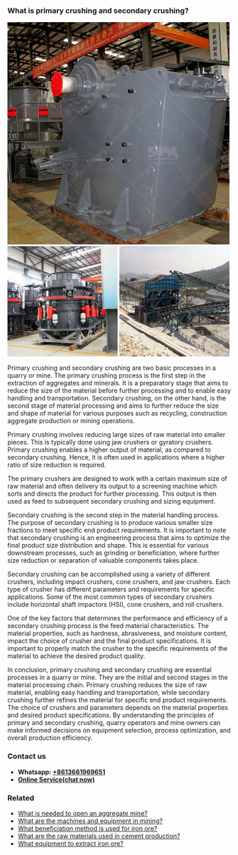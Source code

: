 <h3>What is primary crushing and secondary crushing?</h3><img src='1701742706.jpg' alt=''><p>Primary crushing and secondary crushing are two basic processes in a quarry or mine. The primary crushing process is the first step in the extraction of aggregates and minerals. It is a preparatory stage that aims to reduce the size of the material before further processing and to enable easy handling and transportation. Secondary crushing, on the other hand, is the second stage of material processing and aims to further reduce the size and shape of material for various purposes such as recycling, construction aggregate production or mining operations.</p><p>Primary crushing involves reducing large sizes of raw material into smaller pieces. This is typically done using jaw crushers or gyratory crushers. Primary crushing enables a higher output of material, as compared to secondary crushing. Hence, it is often used in applications where a higher ratio of size reduction is required.</p><p>The primary crushers are designed to work with a certain maximum size of raw material and often delivery its output to a screening machine which sorts and directs the product for further processing. This output is then used as feed to subsequent secondary crushing and sizing equipment.</p><p>Secondary crushing is the second step in the material handling process. The purpose of secondary crushing is to produce various smaller size fractions to meet specific end product requirements. It is important to note that secondary crushing is an engineering process that aims to optimize the final product size distribution and shape. This is essential for various downstream processes, such as grinding or beneficiation, where further size reduction or separation of valuable components takes place.</p><p>Secondary crushing can be accomplished using a variety of different crushers, including impact crushers, cone crushers, and jaw crushers. Each type of crusher has different parameters and requirements for specific applications. Some of the most common types of secondary crushers include horizontal shaft impactors (HSI), cone crushers, and roll crushers.</p><p>One of the key factors that determines the performance and efficiency of a secondary crushing process is the feed material characteristics. The material properties, such as hardness, abrasiveness, and moisture content, impact the choice of crusher and the final product specifications. It is important to properly match the crusher to the specific requirements of the material to achieve the desired product quality.</p><p>In conclusion, primary crushing and secondary crushing are essential processes in a quarry or mine. They are the initial and second stages in the material processing chain. Primary crushing reduces the size of raw material, enabling easy handling and transportation, while secondary crushing further refines the material for specific end product requirements. The choice of crushers and parameters depends on the material properties and desired product specifications. By understanding the principles of primary and secondary crushing, quarry operators and mine owners can make informed decisions on equipment selection, process optimization, and overall production efficiency.</p><h3>Contact us</h3><ul><li><strong>Whatsapp:&nbsp;<a href="https://wa.me/8613661969651">+8613661969651</a></strong></li><li><a href="https://swt.shibang-china.com/?git&amp;zhl&amp;What is primary crushing and secondary crushing"><strong>Online Service(chat now)</strong></a></li></ul><h3>Related</h3><ul><li><a href='What is needed to open an aggregate mine.md'>What is needed to open an aggregate mine?</a></li><li><a href='What are the machines and equipment in mining.md'>What are the machines and equipment in mining?</a></li><li><a href='What beneficiation method is used for iron ore.md'>What beneficiation method is used for iron ore?</a></li><li><a href='What are the raw materials used in cement production.md'>What are the raw materials used in cement production?</a></li><li><a href='What equipment to extract iron ore.md'>What equipment to extract iron ore?</a></li></ul>
